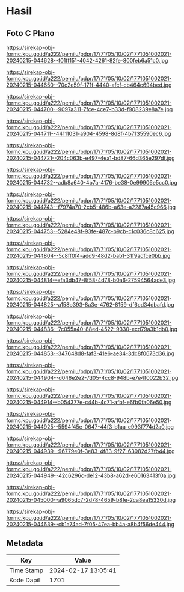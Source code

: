 # Hasil

## Foto C Plano

https://sirekap-obj-formc.kpu.go.id/a222/pemilu/pdpr/17/71/05/10/02/1771051002021-20240215-044628--f01ff151-4042-4261-82fe-800feb6a51c0.jpg

https://sirekap-obj-formc.kpu.go.id/a222/pemilu/pdpr/17/71/05/10/02/1771051002021-20240215-044650--70c2e59f-171f-4440-afcf-cb464c694bed.jpg

https://sirekap-obj-formc.kpu.go.id/a222/pemilu/pdpr/17/71/05/10/02/1771051002021-20240215-044700--9097a311-7fce-4ce7-b33d-f908239e8a7e.jpg

https://sirekap-obj-formc.kpu.go.id/a222/pemilu/pdpr/17/71/05/10/02/1771051002021-20240215-044711--44111031-a904-4598-8d8f-4b7135590ec6.jpg

https://sirekap-obj-formc.kpu.go.id/a222/pemilu/pdpr/17/71/05/10/02/1771051002021-20240215-044721--204c063b-e497-4ea1-bd87-66d365e297df.jpg

https://sirekap-obj-formc.kpu.go.id/a222/pemilu/pdpr/17/71/05/10/02/1771051002021-20240215-044732--adb8a640-4b7a-4176-be38-0e99906e5cc0.jpg

https://sirekap-obj-formc.kpu.go.id/a222/pemilu/pdpr/17/71/05/10/02/1771051002021-20240215-044743--f7974a70-2cb5-486b-a63e-a2287a45c966.jpg

https://sirekap-obj-formc.kpu.go.id/a222/pemilu/pdpr/17/71/05/10/02/1771051002021-20240215-044753--5284e48f-93fe-487c-b9cb-c1c036c8c625.jpg

https://sirekap-obj-formc.kpu.go.id/a222/pemilu/pdpr/17/71/05/10/02/1771051002021-20240215-044804--5c8ff0f4-add9-48d2-bab1-31f9adfce0bb.jpg

https://sirekap-obj-formc.kpu.go.id/a222/pemilu/pdpr/17/71/05/10/02/1771051002021-20240215-044814--efa3db47-8f58-4d78-b0a6-27594564ade3.jpg

https://sirekap-obj-formc.kpu.go.id/a222/pemilu/pdpr/17/71/05/10/02/1771051002021-20240215-044825--a158b393-8a3e-4762-8159-df6cd34dbafd.jpg

https://sirekap-obj-formc.kpu.go.id/a222/pemilu/pdpr/17/71/05/10/02/1771051002021-20240215-044836--7c055a40-88ed-4522-9330-ecd79a3b1db0.jpg

https://sirekap-obj-formc.kpu.go.id/a222/pemilu/pdpr/17/71/05/10/02/1771051002021-20240215-044853--347648d8-faf3-41e6-ae34-3dc8f0673d36.jpg

https://sirekap-obj-formc.kpu.go.id/a222/pemilu/pdpr/17/71/05/10/02/1771051002021-20240215-044904--d046e2e2-7d05-4cc8-948b-e7e4f0022b32.jpg

https://sirekap-obj-formc.kpu.go.id/a222/pemilu/pdpr/17/71/05/10/02/1771051002021-20240215-044914--b054377e-c44b-4c71-afbf-e6fb0fa06e50.jpg

https://sirekap-obj-formc.kpu.go.id/a222/pemilu/pdpr/17/71/05/10/02/1771051002021-20240215-044925--5594f45e-0647-44f3-b1aa-e993f774d2a0.jpg

https://sirekap-obj-formc.kpu.go.id/a222/pemilu/pdpr/17/71/05/10/02/1771051002021-20240215-044939--96779e0f-3e83-4f83-9f27-63082d27fb44.jpg

https://sirekap-obj-formc.kpu.go.id/a222/pemilu/pdpr/17/71/05/10/02/1771051002021-20240215-044949--42c6296c-de12-43b8-a62d-e60163413f0a.jpg

https://sirekap-obj-formc.kpu.go.id/a222/pemilu/pdpr/17/71/05/10/02/1771051002021-20240215-045000--a9065dc7-2d78-4659-b8fe-2ca8ea15330d.jpg

https://sirekap-obj-formc.kpu.go.id/a222/pemilu/pdpr/17/71/05/10/02/1771051002021-20240215-044639--cb1a74ad-7f05-47ea-bb4a-a8b4f56de444.jpg


## Metadata

| Key        | Value               |
| ---------- | ------------------- |
| Time Stamp | 2024-02-17 13:05:41 |
| Kode Dapil | 1701                |



